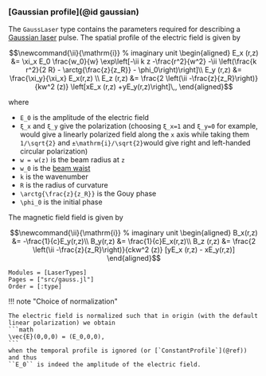 ### [Gaussian profile](@id gaussian)

The `GaussLaser` type contains the parameters required for describing a
[Gaussian laser](https://en.wikipedia.org/wiki/Gaussian_beam) pulse. The spatial profile of the electric field is given by
```math
\newcommand{\ii}{\mathrm{i}}                % imaginary unit
\begin{aligned}
    E_x (r,z) &= \xi_x E_0 \frac{w_0}{w} \exp\left[-\ii k z -\frac{r^2}{w^2} -\ii \left(\frac{k r^2}{2 R} - \arctg{\frac{z}{z_R}} - \phi_0\right)\right]\\
    E_y (r,z) &= \frac{\xi_y}{\xi_x} E_x(r,z) \\
    E_z (r,z) &= \frac{2 \left(\ii -\frac{z}{z_R}\right)}{kw^2 (z)} \left[xE_x (r,z) +yE_y(r,z)\right]\,,
\end{aligned}
```
where
- ``E_0`` is the amplitude of the electric field
- ``ξ_x`` and ``ξ_y`` give the polarization (choosing ``ξ_x=1`` and ``ξ_y=0`` for example, would give a linearly polarized field along the ``x`` axis while taking them ``1/\sqrt{2}`` and ``±\mathrm{i}/\sqrt{2}``would give right and left-handed circular polarization)
- ``w = w(z)`` is the beam radius at ``z``
- ``w_0`` is the [beam waist](https://en.wikipedia.org/wiki/Gaussian_beam#Beam_waist)
- ``k`` is the wavenumber
- ``R`` is the radius of curvature
- ``\arctg{\frac{z}{z_R}}`` is the Gouy phase
- ``\phi_0`` is the initial phase

The magnetic field field is given by
```math
\newcommand{\ii}{\mathrm{i}}                % imaginary unit
\begin{aligned}
    B_x(r,z) &= -\frac{1}{c}E_y(r,z)\\
    B_y(r,z) &= \frac{1}{c}E_x(r,z)\\
    B_z (r,z) &= \frac{2 \left(\ii -\frac{z}{z_R}\right)}{ckw^2 (z)} [yE_x (r,z) - xE_y(r,z)]
\end{aligned}
```
```@autodocs
Modules = [LaserTypes]
Pages = ["src/gauss.jl"]
Order = [:type]
```
!!! note "Choice of normalization"

    The electric field is normalized such that in origin (with the default linear polarization) we obtain
    ```math
    \vec{E}(0,0,0) = (E_0,0,0),
    ```
    when the temporal profile is ignored (or [`ConstantProfile`](@ref)) and thus
    ``E_0`` is indeed the amplitude of the electric field.
